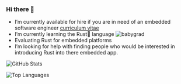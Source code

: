 ### Hi there 👋


- I’m currently available for hire if you are in need of an embedded software engineer [curriculum vitae](https://kristof-kiekens.netlify.app/)
- I’m currently learning the Rust🦀 language ![babygrad](https://github.com/KrisJe/babygrad)
- Evaluating Rust for embedded platforms
- I’m looking for help with finding people who would be interested in introducing Rust into there embedded app.


<!--
**KrisJe/KrisJe** is a ✨ _special_ ✨ repository because its `README.md` (this file) appears on your GitHub profile.

Here are some ideas to get you started:

- 🔭 I’m currently working on ...
- 🌱 I’m currently learning ...
- 👯 I’m looking to collaborate on ...
- 🤔 I’m looking for help with ...
- 💬 Ask me about ...
- 📫 How to reach me: ...
- 😄 Pronouns: ...
- ⚡ Fun fact: ...
-->

![GitHub Stats](https://github-readme-stats.vercel.app/api?username=KrisJe&theme=radical)

![Top Languages](https://github-readme-stats.vercel.app/api/top-langs/?username=KrisJe&theme=radical&langs_count=10)

